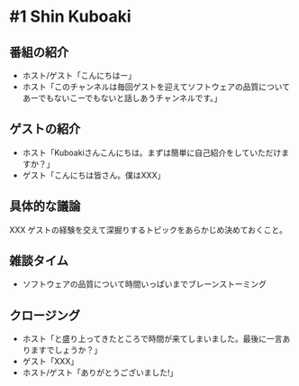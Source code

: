 # #1 Shin Kuboaki

## 番組の紹介

* ホスト/ゲスト「こんにちはー」
* ホスト「このチャンネルは毎回ゲストを迎えてソフトウェアの品質についてあーでもないこーでもないと話しあうチャンネルです。」

## ゲストの紹介

* ホスト「Kuboakiさんこんにちは。まずは簡単に自己紹介をしていただけますか？」
* ゲスト「こんにちは皆さん。僕はXXX」

## 具体的な議論

XXX ゲストの経験を交えて深掘りするトピックをあらかじめ決めておくこと。

## 雑談タイム

* ソフトウェアの品質について時間いっぱいまでブレーンストーミング

## クロージング

* ホスト「と盛り上ってきたところで時間が来てしまいました。最後に一言ありますでしょうか？」
* ゲスト「XXX」
* ホスト/ゲスト「ありがとうございました!」
